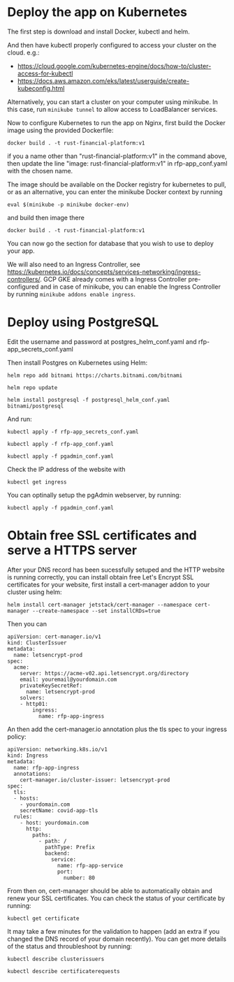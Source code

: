 Deploy the app on Kubernetes
============================
The first step is download and install Docker, kubectl and helm.

And then have kubectl properly configured to access your cluster on the cloud. e.g.:
* https://cloud.google.com/kubernetes-engine/docs/how-to/cluster-access-for-kubectl
* https://docs.aws.amazon.com/eks/latest/userguide/create-kubeconfig.html

Alternatively, you can start a cluster on your computer using minikube. In this case, run `minikube tunnel` to allow access to LoadBalancer services.

Now to configure Kubernetes to run the app on Nginx, first build the Docker image using the provided Dockerfile:

`docker build . -t rust-financial-platform:v1`

if you a name other than "rust-financial-platform:v1" in the command above, then update the line "image: rust-financial-platform:v1" in rfp-app_conf.yaml with the chosen name.

The image should be available on the Docker registry for kubernetes to pull, or as an alternative, you can enter the minikube Docker context by running

`eval $(minikube -p minikube docker-env)`

and build then image there

`docker build . -t rust-financial-platform:v1`

You can now go the section for database that you wish to use to deploy your app.

We will also need to an Ingress Controller, see https://kubernetes.io/docs/concepts/services-networking/ingress-controllers/. GCP GKE already comes with a Ingress Controller pre-configured and in case of minikube, you can enable the Ingress Controller by running `minikube addons enable ingress`.

Deploy using PostgreSQL
========================

Edit the username and password at postgres_helm_conf.yaml and rfp-app_secrets_conf.yaml

Then install Postgres on Kubernetes using Helm:

`helm repo add bitnami https://charts.bitnami.com/bitnami`

`helm repo update`

`helm install postgresql -f postgresql_helm_conf.yaml bitnami/postgresql`

And run:

`kubectl apply -f rfp-app_secrets_conf.yaml`

`kubectl apply -f rfp-app_conf.yaml`

`kubectl apply -f pgadmin_conf.yaml`

Check the IP address of the website with

`kubectl get ingress`

You can optinally setup the pgAdmin webserver, by running:

`kubectl apply -f pgadmin_conf.yaml`

Obtain free SSL certificates and serve a HTTPS server
=======================================================

After your DNS record has been sucessfully setuped and the HTTP website is running correctly, you can install obtain free Let's Encrypt SSL certificates for your website, first install a cert-manager addon to your cluster using helm:

`helm install cert-manager jetstack/cert-manager --namespace cert-manager --create-namespace --set installCRDs=true`

Then you can

    apiVersion: cert-manager.io/v1
    kind: ClusterIssuer
    metadata:
      name: letsencrypt-prod
    spec:
      acme:
        server: https://acme-v02.api.letsencrypt.org/directory
        email: youremail@yourdomain.com
        privateKeySecretRef:
          name: letsencrypt-prod
        solvers:
        - http01:
            ingress:
              name: rfp-app-ingress


An then add the cert-manager.io annotation plus the tls spec to your ingress policy:

    apiVersion: networking.k8s.io/v1
    kind: Ingress
    metadata:
      name: rfp-app-ingress
      annotations:
        cert-manager.io/cluster-issuer: letsencrypt-prod
    spec:
      tls:
      - hosts:
        - yourdomain.com
        secretName: covid-app-tls
      rules:
        - host: yourdomain.com
          http:
            paths:
              - path: /
                pathType: Prefix
                backend:
                  service:
                    name: rfp-app-service
                    port:
                      number: 80

From then on, cert-manager should be able to automatically obtain and renew your SSL certificates. You can check the status of your certificate by running:

`kubectl get certificate`

It may take a few minutes for the validation to happen (add an extra if you changed the DNS record of your domain recently). You can get more details of the status and throubleshoot by running:

`kubectl describe clusterissuers`

`kubectl describe certificaterequests`
